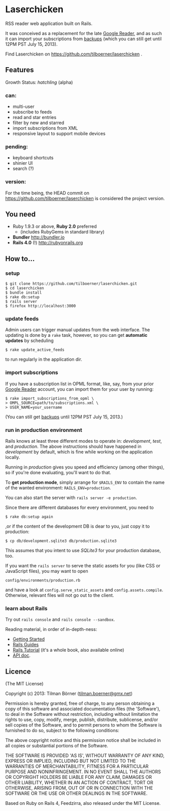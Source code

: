 Laserchicken
============

RSS reader web application built on Rails.

It was conceived as a replacement for the late [Google Reader][], and as such it can import your subscriptions from [backups][] (which you can still get until 12PM PST July 15, 2013).

Find Laserchicken on https://github.com/tilboerner/laserchicken .

[Google Reader]: http://en.wikipedia.org/wiki/Google_Reader
[backups]: https://www.google.com/takeout/#custom:reader "Google Reader backups"


## Features


Growth Status: _hatchling_ (alpha)

### can:

* multi-user
* subscribe to feeds
* read and star entries
* filter by new and starred
* import subscriptions from XML
* responsive layout to support mobile devices

### pending:

* keyboard shortcuts
* shinier UI
* search (?)

### version:

For the time being, the HEAD commit on https://github.com/tilboerner/laserchicken is considered the project version.

## You need

* Ruby 1.9.3 or above, **Ruby 2.0** preferred  
    * (includes RubyGems in standard library)
* **Bundler** http://bundler.io
* **Rails 4.0** (!) http://rubyonrails.org


## How to...

### setup

    $ git clone https://github.com/tilboerner/laserchicken.git
    $ cd laserchicken
    $ bundle install
    $ rake db:setup
    $ rails server
    $ firefox http://localhost:3000
    
### update feeds

Admin users can trigger manual updates from the web interface. The updating is done by a `rake` task, however, so you can get **automatic updates** by scheduling

    $ rake update_active_feeds
    
to run regularly in the application dir.

### import subscriptions

If you have a subscription list in OPML format, like, say, from your prior [Google Reader][] account, you can import them for your user by running:

    $ rake import_subscriptions_from_opml \
    > OMPL_SOURCE=path/to/subscriptions.xml \
    > USER_NAME=your_username

(You can still get [backups][] until 12PM PST July 15, 2013.)

### run in production environment

Rails knows at least three different modes to operate in: *development*, *test*, and *production*. The above instructions should have happened in *development* by default, which is fine while working on the application locally. 

Running in *production* gives you speed and efficiency (among other things), so if you're done evaluating, you'll want to do that.

To **get production mode**, simply arrange for `$RAILS_ENV` to contain the name of the wanted environment: `RAILS_ENV=production`.

You can also start the server with `rails server -e production`.

Since there are different databases for every environment, you need to 

    $ rake db:setup again
    
,or if the content of the development DB is dear to you, just copy it to production:

    $ cp db/development.sqlite3 db/production.sqlite3
    
This assumes that you intent to use *SQLite3* for your production database, too.

If you want the `rails server` to serve the static assets for you (like CSS or JavaScript files), you may want to open 

    config/environments/production.rb

and have a look at `config.serve_static_assets` and `config.assets.compile`. Otherwise, relevant files will not go out to the client.

### learn about Rails

Try out `rails console` and `rails console --sandbox`. 

Reading material, in order of in-depth-ness:

- [Getting Started](http://guides.rubyonrails.org/getting_started.html)
- [Rails Guides](http://guides.rubyonrails.org/)
- [Rails Tutorial](http://ruby.railstutorial.org/ruby-on-rails-tutorial-book?version=4.0) (it's a whole book, also available online)
- [API doc](http://api.rubyonrails.org/).

## Licence

(The MIT License)
 
Copyright (c) 2013: Tilman Börner (tilman.boerner@gmx.net)

Permission is hereby granted, free of charge, to any person obtaining
a copy of this software and associated documentation files (the
'Software'), to deal in the Software without restriction, including
without limitation the rights to use, copy, modify, merge, publish,
distribute, sublicense, and/or sell copies of the Software, and to
permit persons to whom the Software is furnished to do so, subject to
the following conditions:
 
The above copyright notice and this permission notice shall be
included in all copies or substantial portions of the Software.
 
THE SOFTWARE IS PROVIDED 'AS IS', WITHOUT WARRANTY OF ANY KIND,
EXPRESS OR IMPLIED, INCLUDING BUT NOT LIMITED TO THE WARRANTIES OF
MERCHANTABILITY, FITNESS FOR A PARTICULAR PURPOSE AND NONINFRINGEMENT.
IN NO EVENT SHALL THE AUTHORS OR COPYRIGHT HOLDERS BE LIABLE FOR ANY
CLAIM, DAMAGES OR OTHER LIABILITY, WHETHER IN AN ACTION OF CONTRACT,
TORT OR OTHERWISE, ARISING FROM, OUT OF OR IN CONNECTION WITH THE
SOFTWARE OR THE USE OR OTHER DEALINGS IN THE SOFTWARE.

Based on Ruby on Rails 4, Feedzirra, also released under the MIT License.
